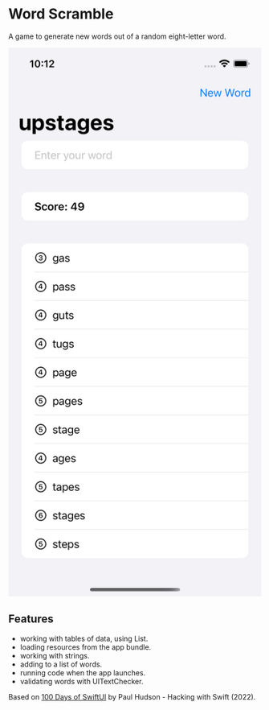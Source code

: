 # Word Scramble

A game to generate new words out of a random eight-letter word.

<p align="center">
    <img src="screenshot.png" style="width:528px;max-width:100%;">
</p>

## Features

- working with tables of data, using List.
- loading resources from the app bundle.
- working with strings.
- adding to a list of words.
- running code when the app launches.
- validating words with UITextChecker.

Based on [100 Days of SwiftUI](https://www.hackingwithswift.com/100/swiftui) by Paul Hudson - Hacking with Swift (2022).
